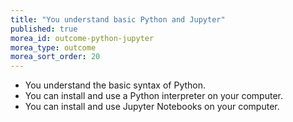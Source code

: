```yaml
---
title: "You understand basic Python and Jupyter"
published: true
morea_id: outcome-python-jupyter
morea_type: outcome
morea_sort_order: 20
---
```


  * You understand the basic syntax of Python.
  * You can install and use a Python interpreter on your computer.
  * You can install and use Jupyter Notebooks on your computer.
